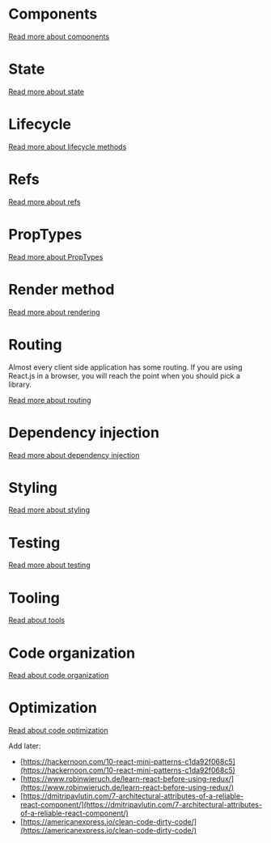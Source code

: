 Components
==========
[Read more about components](/sections/components.md)

State
=====
[Read more about state](/sections/state.md)

Lifecycle
=========
[Read more about lifecycle methods](/sections/lifecycle.md)

Refs
====
[Read more about refs](/sections/refs.md)

PropTypes
=========
[Read more about PropTypes](/sections/proptypes.md)

Render method
=============
[Read more about rendering](/sections/render-function.md)

Routing
=======
Almost every client side application has some routing. If you are using React.js in a browser, you will reach the point when you should pick a library.

[Read more about routing](/sections/react-router.md)

Dependency injection
====================
[Read more about dependency injection](/sections/dependency-injection.md)

Styling
=======
[Read more about styling](/sections/styling.md)

Testing
=======
[Read more about testing](/sections/testing.md)

Tooling
=======
[Read about tools](/sections/tools.md)

Code organization
=================
[Read about code organization](/sections/code-organization.md)

Optimization
============
[Read about code optimization](/sections/optimization.md)


Add later:
* [https://hackernoon.com/10-react-mini-patterns-c1da92f068c5](https://hackernoon.com/10-react-mini-patterns-c1da92f068c5)
* [https://www.robinwieruch.de/learn-react-before-using-redux/](https://www.robinwieruch.de/learn-react-before-using-redux/)
* [https://dmitripavlutin.com/7-architectural-attributes-of-a-reliable-react-component/](https://dmitripavlutin.com/7-architectural-attributes-of-a-reliable-react-component/)
* [https://americanexpress.io/clean-code-dirty-code/](https://americanexpress.io/clean-code-dirty-code/)
